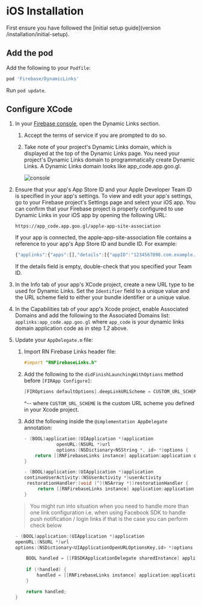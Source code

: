 # iOS Installation

First ensure you have followed the [initial setup guide](version /installation/initial-setup).

## Add the pod

Add the following to your `Podfile`:

```ruby
pod 'Firebase/DynamicLinks'
```

Run `pod update`.

## Configure XCode

1. In your [Firebase console](https://console.firebase.google.com/), open the Dynamic Links section.
    1. Accept the terms of service if you are prompted to do so.
    2. Take note of your project's Dynamic Links domain, which is displayed at the top of the Dynamic Links page. You need your project's Dynamic Links domain to programmatically create Dynamic Links. A Dynamic Links domain looks like app_code.app.goo.gl.
    
        ![console](https://firebase.google.com/docs/dynamic-links/images/dynamic-links-domain.png)

2. Ensure that your app's App Store ID and your Apple Developer Team ID is specified in your app's settings. To view and edit your app's settings, go to your Firebase project's Settings page and select your iOS app.
   You can confirm that your Firebase project is properly configured to use Dynamic Links in your iOS app by opening the following URL:
   
   ```text
   https://app_code.app.goo.gl/apple-app-site-association
   ```
       
     If your app is connected, the apple-app-site-association file contains a reference to your app's App Store ID and bundle ID. For example:
       
   ```javascript
   {"applinks":{"apps":[],"details":[{"appID":"1234567890.com.example.ios","paths":["/*"]}]}}
   ```
       
     If the details field is empty, double-check that you specified your Team ID.
3. In the Info tab of your app's XCode project, create a new URL type to be used for Dynamic Links. Set the `Identifier` field to a unique value and the URL scheme field to either your bundle identifier or a unique value.

4. In the Capabilities tab of your app's Xcode project, enable Associated Domains and add the following to the Associated Domains list: `applinks:app_code.app.goo.gl` where `app_code` is your dynamic links domain application code as in step *1.2* above.

5. Update your `AppDelegate.m` file:
    1. Import RN Firebase Links header file:
    
        ```objectivec
        #import "RNFirebaseLinks.h"
        ```
        
    2. Add the following to the `didFinishLaunchingWithOptions` method before `[FIRApp Configure]`:

        ```objectivec
        [FIROptions defaultOptions].deepLinkURLScheme = CUSTOM_URL_SCHEME;
        ```

        ^-- where `CUSTOM_URL_SCHEME` is the custom URL scheme you defined in your Xcode project.
        
    3.  Add the following inside the `@implementation AppDelegate` annotation:
    
        ```objectivec
        - (BOOL)application:(UIApplication *)application
                    openURL:(NSURL *)url
                    options:(NSDictionary<NSString *, id> *)options {
            return [[RNFirebaseLinks instance] application:application openURL:url options:options];
        }

        - (BOOL)application:(UIApplication *)application
        continueUserActivity:(NSUserActivity *)userActivity
         restorationHandler:(void (^)(NSArray *))restorationHandler {
             return [[RNFirebaseLinks instance] application:application continueUserActivity:userActivity restorationHandler:restorationHandler];
        }
        ```

    > You might run into situation when you need to handle more than one link configuration
    > i.e. when using Facebook SDK to handle push notification / login links
    > if that is the case you can perform check below

    ```objectivec
    - (BOOL)application:(UIApplication *)application 
    openURL:(NSURL *)url 
    options:(NSDictionary<UIApplicationOpenURLOptionsKey,id> *)options {
    
        BOOL handled = [[FBSDKApplicationDelegate sharedInstance] application:application openURL:url sourceApplication:options[UIApplicationOpenURLOptionsSourceApplicationKey] annotation:options[UIApplicationOpenURLOptionsAnnotationKey]];
        
        if (!handled) {
            handled = [[RNFirebaseLinks instance] application:application openURL:url options:options];
        } 

        return handled;
    }
    ```
        
    
